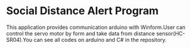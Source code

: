 # Social Distance Alert Program
This application provides communication arduino with Winform.User can control the servo motor by form and take data from distance sensor(HC-SR04).You can see all codes on arduino and C# in the repository.
